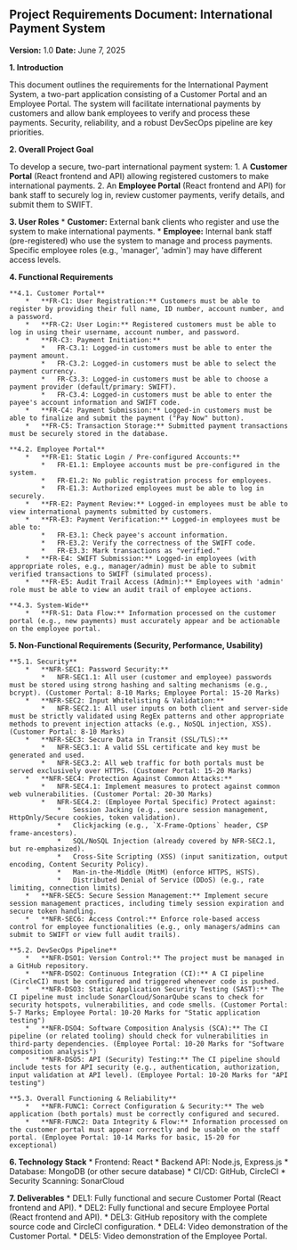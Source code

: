 ## Project Requirements Document: International Payment System

**Version:** 1.0
**Date:** June 7, 2025

**1. Introduction**

This document outlines the requirements for the International Payment System, a two-part application consisting of a Customer Portal and an Employee Portal. The system will facilitate international payments by customers and allow bank employees to verify and process these payments. Security, reliability, and a robust DevSecOps pipeline are key priorities.

**2. Overall Project Goal**

To develop a secure, two-part international payment system:
    1.  A **Customer Portal** (React frontend and API) allowing registered customers to make international payments.
    2.  An **Employee Portal** (React frontend and API) for bank staff to securely log in, review customer payments, verify details, and submit them to SWIFT.

**3. User Roles**
    *   **Customer:** External bank clients who register and use the system to make international payments.
    *   **Employee:** Internal bank staff (pre-registered) who use the system to manage and process payments. Specific employee roles (e.g., 'manager', 'admin') may have different access levels.

**4. Functional Requirements**

    **4.1. Customer Portal**
        *   **FR-C1: User Registration:** Customers must be able to register by providing their full name, ID number, account number, and a password.
        *   **FR-C2: User Login:** Registered customers must be able to log in using their username, account number, and password.
        *   **FR-C3: Payment Initiation:**
            *   FR-C3.1: Logged-in customers must be able to enter the payment amount.
            *   FR-C3.2: Logged-in customers must be able to select the payment currency.
            *   FR-C3.3: Logged-in customers must be able to choose a payment provider (default/primary: SWIFT).
            *   FR-C3.4: Logged-in customers must be able to enter the payee's account information and SWIFT code.
        *   **FR-C4: Payment Submission:** Logged-in customers must be able to finalize and submit the payment ("Pay Now" button).
        *   **FR-C5: Transaction Storage:** Submitted payment transactions must be securely stored in the database.

    **4.2. Employee Portal**
        *   **FR-E1: Static Login / Pre-configured Accounts:**
            *   FR-E1.1: Employee accounts must be pre-configured in the system.
            *   FR-E1.2: No public registration process for employees.
            *   FR-E1.3: Authorized employees must be able to log in securely.
        *   **FR-E2: Payment Review:** Logged-in employees must be able to view international payments submitted by customers.
        *   **FR-E3: Payment Verification:** Logged-in employees must be able to:
            *   FR-E3.1: Check payee's account information.
            *   FR-E3.2: Verify the correctness of the SWIFT code.
            *   FR-E3.3: Mark transactions as "verified."
        *   **FR-E4: SWIFT Submission:** Logged-in employees (with appropriate roles, e.g., manager/admin) must be able to submit verified transactions to SWIFT (simulated process).
        *   **FR-E5: Audit Trail Access (Admin):** Employees with 'admin' role must be able to view an audit trail of employee actions.

    **4.3. System-Wide**
        *   **FR-S1: Data Flow:** Information processed on the customer portal (e.g., new payments) must accurately appear and be actionable on the employee portal.

**5. Non-Functional Requirements (Security, Performance, Usability)**

    **5.1. Security**
        *   **NFR-SEC1: Password Security:**
            *   NFR-SEC1.1: All user (customer and employee) passwords must be stored using strong hashing and salting mechanisms (e.g., bcrypt). (Customer Portal: 8-10 Marks; Employee Portal: 15-20 Marks)
        *   **NFR-SEC2: Input Whitelisting & Validation:**
            *   NFR-SEC2.1: All user inputs on both client and server-side must be strictly validated using RegEx patterns and other appropriate methods to prevent injection attacks (e.g., NoSQL injection, XSS). (Customer Portal: 8-10 Marks)
        *   **NFR-SEC3: Secure Data in Transit (SSL/TLS):**
            *   NFR-SEC3.1: A valid SSL certificate and key must be generated and used.
            *   NFR-SEC3.2: All web traffic for both portals must be served exclusively over HTTPS. (Customer Portal: 15-20 Marks)
        *   **NFR-SEC4: Protection Against Common Attacks:**
            *   NFR-SEC4.1: Implement measures to protect against common web vulnerabilities. (Customer Portal: 20-30 Marks)
            *   NFR-SEC4.2: (Employee Portal Specific) Protect against:
                *   Session Jacking (e.g., secure session management, HttpOnly/Secure cookies, token validation).
                *   Clickjacking (e.g., `X-Frame-Options` header, CSP frame-ancestors).
                *   SQL/NoSQL Injection (already covered by NFR-SEC2.1, but re-emphasized).
                *   Cross-Site Scripting (XSS) (input sanitization, output encoding, Content Security Policy).
                *   Man-in-the-Middle (MitM) (enforce HTTPS, HSTS).
                *   Distributed Denial of Service (DDoS) (e.g., rate limiting, connection limits).
        *   **NFR-SEC5: Secure Session Management:** Implement secure session management practices, including timely session expiration and secure token handling.
        *   **NFR-SEC6: Access Control:** Enforce role-based access control for employee functionalities (e.g., only managers/admins can submit to SWIFT or view full audit trails).

    **5.2. DevSecOps Pipeline**
        *   **NFR-DSO1: Version Control:** The project must be managed in a GitHub repository.
        *   **NFR-DSO2: Continuous Integration (CI):** A CI pipeline (CircleCI) must be configured and triggered whenever code is pushed.
        *   **NFR-DSO3: Static Application Security Testing (SAST):** The CI pipeline must include SonarCloud/SonarQube scans to check for security hotspots, vulnerabilities, and code smells. (Customer Portal: 5-7 Marks; Employee Portal: 10-20 Marks for "Static application testing")
        *   **NFR-DSO4: Software Composition Analysis (SCA):** The CI pipeline (or related tooling) should check for vulnerabilities in third-party dependencies. (Employee Portal: 10-20 Marks for "Software composition analysis")
        *   **NFR-DSO5: API (Security) Testing:** The CI pipeline should include tests for API security (e.g., authentication, authorization, input validation at API level). (Employee Portal: 10-20 Marks for "API testing")

    **5.3. Overall Functioning & Reliability**
        *   **NFR-FUNC1: Correct Configuration & Security:** The web application (both portals) must be correctly configured and secured.
        *   **NFR-FUNC2: Data Integrity & Flow:** Information processed on the customer portal must appear correctly and be usable on the staff portal. (Employee Portal: 10-14 Marks for basic, 15-20 for exceptional)

**6. Technology Stack**
    *   Frontend: React
    *   Backend API: Node.js, Express.js
    *   Database: MongoDB (or other secure database)
    *   CI/CD: GitHub, CircleCI
    *   Security Scanning: SonarCloud

**7. Deliverables**
    *   DEL1: Fully functional and secure Customer Portal (React frontend and API).
    *   DEL2: Fully functional and secure Employee Portal (React frontend and API).
    *   DEL3: GitHub repository with the complete source code and CircleCI configuration.
    *   DEL4: Video demonstration of the Customer Portal.
    *   DEL5: Video demonstration of the Employee Portal.
